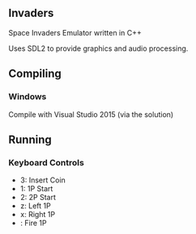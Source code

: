 ## Invaders

Space Invaders Emulator written in C++

Uses SDL2 to provide graphics and audio processing.

## Compiling

### Windows

Compile with Visual Studio 2015 (via the solution)

## Running

### Keyboard Controls

* 3: Insert Coin
* 1: 1P Start
* 2: 2P Start
* z: Left 1P
* x: Right 1P
* \: Fire 1P

